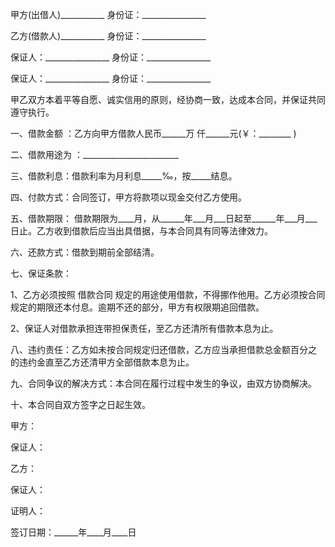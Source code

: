
 


甲方(出借人)___________ 身份证：________________


乙方(借款人)___________ 身份证：________________


保证人：________________ 身份证：________________


保证人：________________ 身份证：________________


甲乙双方本着平等自愿、诚实信用的原则，经协商一致，达成本合同，并保证共同遵守执行。


一、借款金额 ：乙方向甲方借款人民币______万 仟______元(￥：________ )


二、借款用途为 ：________________________


三、借款利息：借款利率为月利息_____‰，按_____结息。


四、付款方式：合同签订，甲方将款项以现金交付乙方使用。


五、借款期限： 借款期限为____月，从______年___月___日起至______年___月___日止。乙方收到借款后应当出具借据，与本合同具有同等法律效力。


六、还款方式：借款到期前全部结清。


七、保证条款：


1、乙方必须按照
借款合同
规定的用途使用借款，不得挪作他用。乙方必须按合同规定的期限还本付息。逾期不还的部分，甲方有权限期追回借款。


2、保证人对借款承担连带担保责任，至乙方还清所有借款本息为止。


八、违约责任：乙方如未按合同规定归还借款，乙方应当承担借款总金额百分之 的违约金直至乙方还清甲方全部借款本息为止。


九、合同争议的解决方式：本合同在履行过程中发生的争议，由双方协商解决。


十、本合同自双方签字之日起生效。


甲方：


保证人：


乙方：


保证人：


证明人：


签订日期：______年____月____日
 


 

 
 
 
 
 
  


  
 

  


  


  
 
 
 
 

